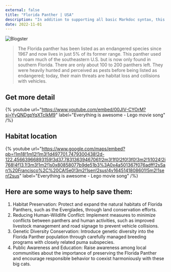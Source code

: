 ```yaml
---
external: false
title: "Florida Panther | USA"
description: "In addition to supporting all basic Markdoc syntax, this template also supports extended markdown syntax to render custom components."
date: 2022-11-01
---
```


![Blogster](/images/usa1.png)


>The Florida panther has been listed as an endangered species since 1967 and now lives in just 5% of its former range. This panther used to roam much of the southeastern U.S. but is now only found in southern Florida. There are only about 100 to 200 panthers left. They were heavily hunted and perceived as pests before being listed as endangered; today, their main threats are habitat loss and collisions with vehicles.

## Get more detail

{% youtube url="https://www.youtube.com/embed/00JIV-CYOrM?si=YyQNDgpYqXTclkM9" label="Everything is awesome - Lego movie song" /%}

## Habitat location

{% youtube url="https://www.google.com/maps/embed?pb=!1m18!1m12!1m3!1d497701.7479300438!2d-122.45663966893159!3d37.78313639467061!2m3!1f0!2f0!3f0!3m2!1i1024!2i768!4f13.1!3m3!1m2!1s0x80858077b9de51b3%3A0x4a501367f076adff!2sSan%20Francisco%2C%20CA!5e0!3m2!1sen!2sus!4v1645141808601!5m2!1sen!2sus" label="Everything is awesome - Lego movie song" /%}

## Here are some ways to help save them:
1. Habitat Preservation: Protect and expand the natural habitats of Florida Panthers, such as the Everglades, through land conservation efforts.
2. Reducing Human-Wildlife Conflict: Implement measures to minimize conflicts between panthers and human activities, such as improved livestock management and road signage to prevent vehicle collisions.
3. Genetic Diversity Conservation: Introduce genetic diversity into the Florida Panther population through carefully managed breeding programs with closely related puma subspecies.
4. Public Awareness and Education: Raise awareness among local communities about the importance of preserving the Florida Panther and encourage responsible behavior to coexist harmoniously with these big cats.




